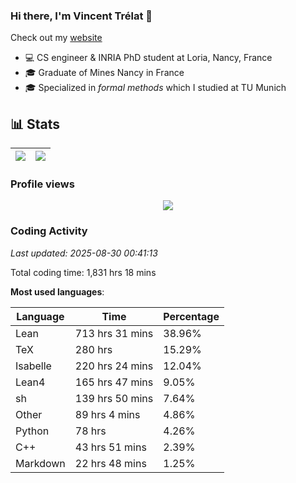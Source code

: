 ### Hi there, I'm Vincent Trélat 👋

Check out my [website](https://vtrelat.github.io)

-   💻 CS engineer & INRIA PhD student at Loria, Nancy, France
-   🎓 Graduate of Mines Nancy in France
-   🎓 Specialized in _formal methods_ which I studied at TU Munich

## 📊 **Stats**

| <img align="center" src="https://readme-stats.clckblog.space/api?username=VTrelat&show_icons=true&include_all_commits=true&theme=tokyonight&hide_border=true" /> | <img align="center" src="https://readme-stats.clckblog.space/api/top-langs/?username=VTrelat&layout=compact&theme=tokyonight&hide_border=true" /> |
| ---------------------------------------------------------------------------------------------------------------------------------------------------------------- | ------------------------------------------------------------------------------------------------------------------------------------------------- |

### Profile views

<p align="center">
 <img src="https://profile-counter.glitch.me/VTrelat/count.svg" />
</p>

<!--automations-->
### Coding Activity
_Last updated: 2025-08-30 00:41:13_

Total coding time: 1,831 hrs 18 mins

**Most used languages**:

| Language | Time | Percentage |
| ------------- | ------------- | ------------- |
| Lean | 713 hrs 31 mins | 38.96% |
| TeX | 280 hrs | 15.29% |
| Isabelle | 220 hrs 24 mins | 12.04% |
| Lean4 | 165 hrs 47 mins | 9.05% |
| sh | 139 hrs 50 mins | 7.64% |
| Other | 89 hrs 4 mins | 4.86% |
| Python | 78 hrs | 4.26% |
| C++ | 43 hrs 51 mins | 2.39% |
| Markdown | 22 hrs 48 mins | 1.25% |

